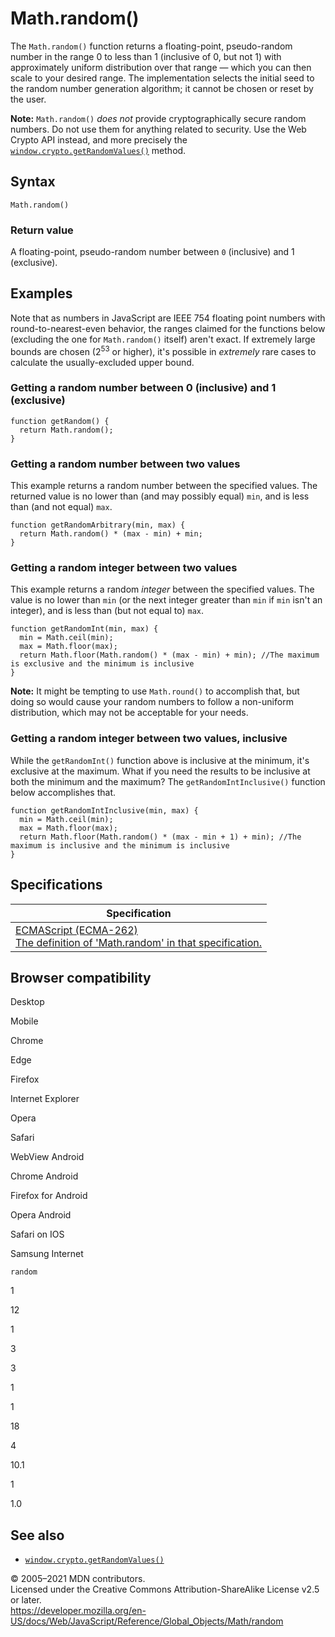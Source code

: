 Math.random()
=============

The `Math.random()` function returns a floating-point, pseudo-random number in the range 0 to less than 1 (inclusive of 0, but not 1) with approximately uniform distribution over that range — which you can then scale to your desired range. The implementation selects the initial seed to the random number generation algorithm; it cannot be chosen or reset by the user.

**Note:** `Math.random()` *does not* provide cryptographically secure random numbers. Do not use them for anything related to security. Use the Web Crypto API instead, and more precisely the [`window.crypto.getRandomValues()`](https://developer.mozilla.org/en-US/docs/Web/API/Crypto/getRandomValues) method.

Syntax
------

    Math.random()

### Return value

A floating-point, pseudo-random number between `0` (inclusive) and 1 (exclusive).

Examples
--------

Note that as numbers in JavaScript are IEEE 754 floating point numbers with round-to-nearest-even behavior, the ranges claimed for the functions below (excluding the one for `Math.random()` itself) aren't exact. If extremely large bounds are chosen (2<sup>53</sup> or higher), it's possible in *extremely* rare cases to calculate the usually-excluded upper bound.

### Getting a random number between 0 (inclusive) and 1 (exclusive)

    function getRandom() {
      return Math.random();
    }

### Getting a random number between two values

This example returns a random number between the specified values. The returned value is no lower than (and may possibly equal) `min`, and is less than (and not equal) `max`.

    function getRandomArbitrary(min, max) {
      return Math.random() * (max - min) + min;
    }

### Getting a random integer between two values

This example returns a random *integer* between the specified values. The value is no lower than `min` (or the next integer greater than `min` if `min` isn't an integer), and is less than (but not equal to) `max`.

    function getRandomInt(min, max) {
      min = Math.ceil(min);
      max = Math.floor(max);
      return Math.floor(Math.random() * (max - min) + min); //The maximum is exclusive and the minimum is inclusive
    }

**Note:** It might be tempting to use `Math.round()` to accomplish that, but doing so would cause your random numbers to follow a non-uniform distribution, which may not be acceptable for your needs.

### Getting a random integer between two values, inclusive

While the `getRandomInt()` function above is inclusive at the minimum, it's exclusive at the maximum. What if you need the results to be inclusive at both the minimum and the maximum? The `getRandomIntInclusive()` function below accomplishes that.

    function getRandomIntInclusive(min, max) {
      min = Math.ceil(min);
      max = Math.floor(max);
      return Math.floor(Math.random() * (max - min + 1) + min); //The maximum is inclusive and the minimum is inclusive
    }

Specifications
--------------

<table><thead><tr class="header"><th>Specification</th></tr></thead><tbody><tr class="odd"><td><a href="https://tc39.es/ecma262/#sec-math.random">ECMAScript (ECMA-262)<br />
<span class="small">The definition of 'Math.random' in that specification.</span></a></td></tr></tbody></table>

Browser compatibility
---------------------

Desktop

Mobile

Chrome

Edge

Firefox

Internet Explorer

Opera

Safari

WebView Android

Chrome Android

Firefox for Android

Opera Android

Safari on IOS

Samsung Internet

`random`

1

12

1

3

3

1

1

18

4

10.1

1

1.0

See also
--------

-   [`window.crypto.getRandomValues()`](https://developer.mozilla.org/en-US/docs/Web/API/Crypto/getRandomValues)

© 2005–2021 MDN contributors.  
Licensed under the Creative Commons Attribution-ShareAlike License v2.5 or later.  
<a href="https://developer.mozilla.org/en-US/docs/Web/JavaScript/Reference/Global_Objects/Math/random" class="_attribution-link">https://developer.mozilla.org/en-US/docs/Web/JavaScript/Reference/Global_Objects/Math/random</a>
